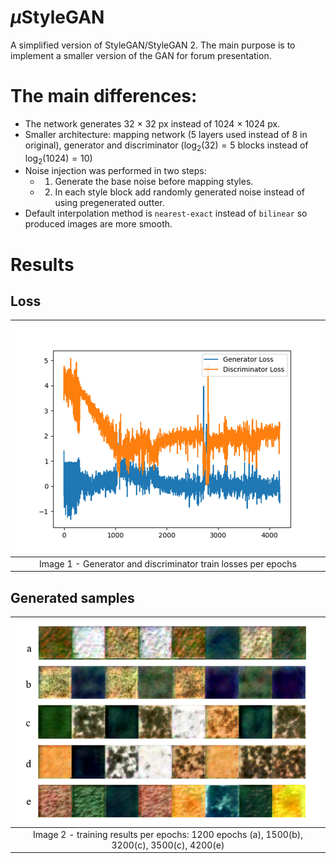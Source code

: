 # $\mu$StyleGAN

A simplified version of StyleGAN/StyleGAN 2. The main purpose is to implement a smaller version of the GAN for forum presentation. 

# The main differences:
- The network generates 32 $\times$ 32 px instead of 1024 $\times$ 1024 px.
- Smaller architecture: mapping network (5 layers used instead of 8 in original), generator and discriminator ($\log_2(32) = 5$ blocks instead of $\log_2(1024) = 10$)
- Noise injection was performed in two steps:
   - 1. Generate the base noise before mapping styles.
   - 2. In each style block add randomly generated noise instead of using pregenerated outter.
 - Default interpolation method is `nearest-exact` instead of `bilinear` so produced images are more smooth.

# Results

## Loss

|![Loss](images/loss.jpg)|
|:--:|
|Image 1 - Generator and discriminator train losses per epochs|

## Generated samples

| ![Samples](images/samples.jpg) |
| :--: |
| Image 2 - training results per epochs: 1200 epochs (a), 1500(b), 3200(c), 3500(c), 4200(e)|

